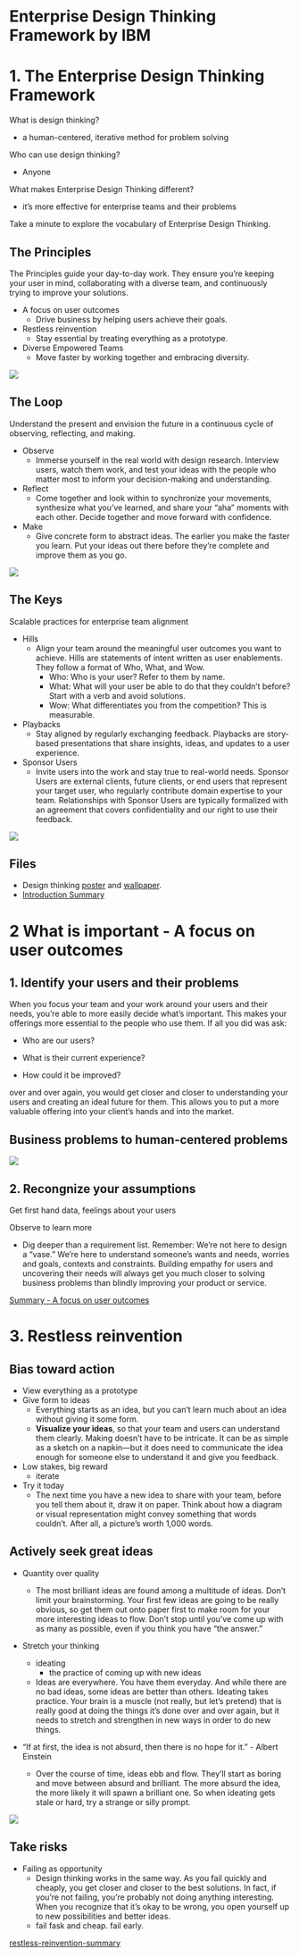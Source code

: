 # Enterprise Design Thinking Framework by IBM

# 1. The Enterprise Design Thinking Framework

What is design thinking?
- a human-centered, iterative method for problem solving

Who can use design thinking?
- Anyone

What makes Enterprise Design Thinking different?
- it’s more effective for enterprise teams and their problems


Take a minute to explore the vocabulary of Enterprise Design Thinking.

## The Principles

The Principles guide your day-to-day work. They ensure you’re keeping your user in mind, collaborating with a diverse team, and continuously trying to improve your solutions.

- A focus on user outcomes
  - Drive business by helping users achieve their goals.
- Restless reinvention
  - Stay essential by treating everything as a prototype.
- Diverse Empowered Teams
  - Move faster by working together and embracing diversity.

![](1.png)


## The Loop

Understand the present and envision the future in a continuous cycle of observing, reflecting, and making.

- Observe
  - Immerse yourself in the real world with design research. Interview users, watch them work, and test your ideas with the people who matter most to inform your decision-making and understanding.
- Reflect
  - Come together and look within to synchronize your movements, synthesize what you’ve learned, and share your “aha” moments with each other. Decide together and move forward with confidence.
- Make
  - Give concrete form to abstract ideas. The earlier you make the faster you learn. Put your ideas out there before they’re complete and improve them as you go.

![](2.png)

## The Keys
Scalable practices for enterprise team alignment

- Hills
  - Align your team around the meaningful user outcomes you want to achieve. Hills are statements of intent written as user enablements. They follow a format of Who, What, and Wow.
    - Who: Who is your user? Refer to them by name.
    - What: What will your user be able to do that they couldn’t before? Start with a verb and avoid solutions.
    - Wow: What differentiates you from the competition? This is measurable.
- Playbacks
  - Stay aligned by regularly exchanging feedback. Playbacks are story-based presentations that share insights, ideas, and updates to a user experience.
- Sponsor Users
  - Invite users into the work and stay true to real-world needs. Sponsor Users are external clients, future clients, or end users that represent your target user, who regularly contribute domain expertise to your team. Relationships with Sponsor Users are typically formalized with an agreement that covers confidentiality and our right to use their feedback.

![](3.png)

## Files
- Design thinking [poster](EDT_poster.pdf) and [wallpaper](EDT_wallpaper.jpg).
- [Introduction Summary](introduction-summary.pdf)


# 2 What is important - A focus on user outcomes

## 1. Identify your users and their problems
When you focus your team and your work around your users and their needs, you’re able to more easily decide what’s important. This makes your offerings more essential to the people who use them. If all you did was ask:

- Who are our users?

- What is their current experience?

- How could it be improved?

over and over again, you would get closer and closer to understanding your users and creating an ideal future for them. This allows you to put a more valuable offering into your client’s hands and into the market.

## Business problems to human-centered problems

![](5.png)

## 2. Recongnize your assumptions
Get first hand data, feelings about your users

Observe to learn more
- Dig deeper than a requirement list. Remember: We’re not here to design a “vase.” We’re here to understand someone’s wants and needs, worries and goals, contexts and constraints. Building empathy for users and uncovering their needs will always get you much closer to solving business problems than blindly improving your product or service.

[Summary - A focus on user 
outcomes](a-focus-on-user-outcomes-summary.pdf)


# 3. Restless reinvention 

## Bias toward action
- View everything as a prototype
- Give form to ideas
  - Everything starts as an idea, but you can’t learn much about an idea without giving it some form.
  - **Visualize your ideas**, so that your team and users can understand them clearly. Making doesn’t have to be intricate. It can be as simple as a sketch on a napkin—but it does need to communicate the idea enough for someone else to understand it and give you feedback.
- Low stakes, big reward
  - iterate
- Try it today
  - The next time you have a new idea to share with your team, before you tell them about it, draw it on paper. Think about how a diagram or visual representation might convey something that words couldn’t. After all, a picture’s worth 1,000 words.


## Actively seek great ideas
- Quantity over quality
  - The most brilliant ideas are found among a multitude of ideas. Don’t limit your brainstorming. Your first few ideas are going to be really obvious, so get them out onto paper first to make room for your more interesting ideas to flow. Don’t stop until you’ve come up with as many as possible, even if you think you have “the answer.”

- Stretch your thinking
  - ideating
    - the practice of coming up with new ideas
  - Ideas are everywhere. You have them everyday. And while there are no bad ideas, some ideas are better than others. Ideating takes practice. Your brain is a muscle (not really, but let’s pretend) that is really good at doing the things it’s done over and over again, but it needs to stretch and strengthen in new ways in order to do new things. 
 
- “If at first, the idea is not absurd, then there is no hope for it.” - Albert Einstein
  - Over the course of time, ideas ebb and flow. They’ll start as boring and move between absurd and brilliant. The more absurd the idea, the more likely it will spawn a brilliant one. So when ideating gets stale or hard, try a strange or silly prompt.

![](6.png)

## Take risks

- Failing as opportunity
  - Design thinking works in the same way. As you fail quickly and cheaply, you get closer and closer to the best solutions. In fact, if you’re not failing, you’re probably not doing anything interesting. When you recognize that it’s okay to be wrong, you open yourself up to new possibilities and better ideas.
  - fail fask and cheap. fail early.

[restless-reinvention-summary](restless-reinvention-summary.pdf)



